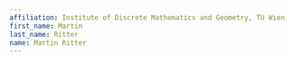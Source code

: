 ```yaml
---
affiliation: Institute of Discrete Mathematics and Geometry, TU Wien
first_name: Martin
last_name: Ritter
name: Martin Ritter
---
```


